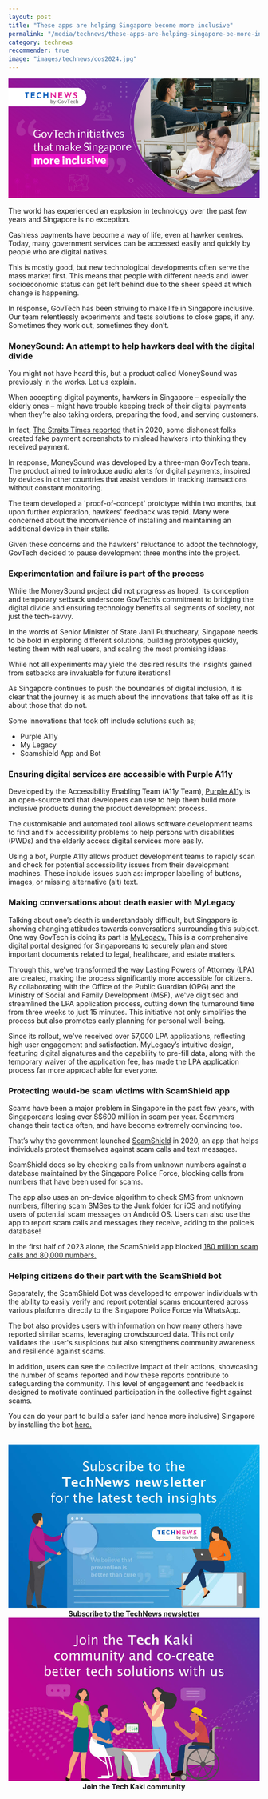 ```yaml
---
layout: post
title: "These apps are helping Singapore become more inclusive"
permalink: "/media/technews/these-apps-are-helping-singapore-be-more-inclusive"
category: technews
recommender: true
image: "images/technews/cos2024.jpg"
---
```


![Making technology inclusive for all in Singapore](/images/technews/cos2024.jpg)

The world has experienced an explosion in technology over the past few years and Singapore is no exception.

Cashless payments have become a way of life, even at hawker centres. Today, many government services can be accessed easily and quickly by people who are digital natives.

This is mostly good, but new technological developments often serve the mass market first. This means that people with different needs and lower socioeconomic status can get left behind due to the sheer speed at which change is happening. 

In response, GovTech has been striving to make life in Singapore inclusive. Our team relentlessly experiments and tests solutions to close gaps, if any. Sometimes they work out, sometimes they don’t.

### MoneySound: An attempt to help hawkers deal with the digital divide 
You might not have heard this, but a product called MoneySound was previously in the works. Let us explain.

When accepting digital payments, hawkers in Singapore – especially the elderly ones – might have trouble keeping track of their digital payments when they’re also taking orders, preparing the food, and serving customers. 

In fact, [The Straits Times reported](https://www.straitstimes.com/tech/tech-news/hawkers-scammed-by-fake-screenshots-of-e-payments) that in 2020, some dishonest folks created fake payment screenshots to mislead hawkers into thinking they received payment. 

In response, MoneySound was developed by a three-man GovTech team. The product aimed to introduce audio alerts for digital payments, inspired by devices in other countries that assist vendors in tracking transactions without constant monitoring.

The team developed a 'proof-of-concept' prototype within two months, but upon further exploration, hawkers' feedback was tepid. Many were concerned about the inconvenience of installing and maintaining an additional device in their stalls. 

Given these concerns and the hawkers' reluctance to adopt the technology, GovTech decided to pause development three months into the project.

### Experimentation and failure is part of the process 
While the MoneySound project did not progress as hoped, its conception and temporary setback underscore GovTech’s commitment to bridging the digital divide and ensuring technology benefits all segments of society, not just the tech-savvy.

In the words of Senior Minister of State Janil Puthucheary, Singapore needs to be bold in exploring different solutions, building prototypes quickly, testing them with real users, and scaling the most promising ideas. 

While not all experiments may yield the desired results the insights gained from setbacks are invaluable for future iterations! 

As Singapore continues to push the boundaries of digital inclusion, it is clear that the journey is as much about the innovations that take off as it is about those that do not. 

Some innovations that took off include solutions such as;

- Purple A11y
- My Legacy
- Scamshield App and Bot

### Ensuring digital services are accessible with Purple A11y
Developed by the Accessibility Enabling Team (A11y Team), [Purple A11y](https://www.developer.tech.gov.sg/products/categories/design/purple-a11y/overview.html) is an open-source tool that developers can use to help them build more inclusive products during the product development process. 

The customisable and automated tool allows software development teams to find and fix accessibility problems to help persons with disabilities (PWDs) and the elderly access digital services more easily. 

Using a bot, Purple A11y allows product development teams to rapidly scan and check for potential accessibility issues from their development machines. These include issues such as: improper labelling of buttons, images, or missing alternative (alt) text. 



### Making conversations about death easier with MyLegacy
Talking about one’s death is understandably difficult, but Singapore is showing changing attitudes towards conversations surrounding this subject. 
One way GovTech is doing its part is [MyLegacy.](https://mylegacy.life.gov.sg/) This is a comprehensive digital portal designed for Singaporeans to securely plan and store important documents related to legal, healthcare, and estate matters. 

Through this, we've transformed the way Lasting Powers of Attorney (LPA) are created, making the process significantly more accessible for citizens. 
By collaborating with the Office of the Public Guardian (OPG) and the Ministry of Social and Family Development (MSF), we've digitised and streamlined the LPA application process, cutting down the turnaround time from three weeks to just 15 minutes. This initiative not only simplifies the process but also promotes early planning for personal well-being.

Since its rollout, we've received over 57,000 LPA applications, reflecting high user engagement and satisfaction. MyLegacy’s intuitive design, featuring digital signatures and the capability to pre-fill data, along with the temporary waiver of the application fee, has made the LPA application process far more approachable for everyone. 


### Protecting would-be scam victims with ScamShield app 
Scams have been a major problem in Singapore in the past few years, with Singaporeans losing over S$600 million in scam per year. Scammers change their tactics often, and have become extremely convincing too. 

That’s why the government launched [ScamShield](https://www.scamshield.org.sg/about-us/) in 2020, an app that helps individuals protect themselves against scam calls and text messages.

ScamShield does so by checking calls from unknown numbers against a database maintained by the Singapore Police Force, blocking calls from numbers that have been used for scams. 

The app also uses an on-device algorithm to check SMS from unknown numbers, filtering scam SMSes to the Junk folder for iOS and notifying users of potential scam messages on Android OS.  Users can also use the app to report scam calls and messages they receive, adding to the police’s database!


In the first half of 2023 alone, the ScamShield app blocked [180 million scam calls and 80,000 numbers.](https://www.straitstimes.com/singapore/politics/180-million-scam-calls-blocked-in-first-half-of-2023-scamshield-blocked-80000-phone-numbers)


### Helping citizens do their part with the ScamShield bot 
Separately, the ScamShield Bot was developed to empower individuals with the ability to easily verify and report potential scams encountered across various platforms directly to the Singapore Police Force via WhatsApp. 

The bot also provides users with information on how many others have reported similar scams, leveraging crowdsourced data. This not only validates the user's suspicions but also strengthens community awareness and resilience against scams.

In addition, users can see the collective impact of their actions, showcasing the number of scams reported and how these reports contribute to safeguarding the community. This level of engagement and feedback is designed to motivate continued participation in the collective fight against scams.

You can do your part to build a safer (and hence more inclusive) Singapore by installing the bot [here.](https://api.whatsapp.com/message/A2G6DGDFYVCHL1?autoload=1&app_absent=0) 






<br>

<div class="row">
  <div class="col" style="text-align: center">
    <a href="https://go.gov.sg/tnblog-to-tnsub" target="_blank">	 	    
      <img src="/images/technews/TN_footer.png" alt="Subscribe to the TechNews newsletter" /></a>
    <figcaption><b>Subscribe to the TechNews newsletter</b></figcaption>
  </div>

  <div class="col" style="text-align: center">
    <a href="https://go.gov.sg/tnblog-to-tkcommunity" target="_blank">		  
      <img src="/images/technews/TK_footer.png" alt="Join the Tech Kaki community" /></a>
    <figcaption><b>Join the Tech Kaki community</b></figcaption>
  </div>
 
